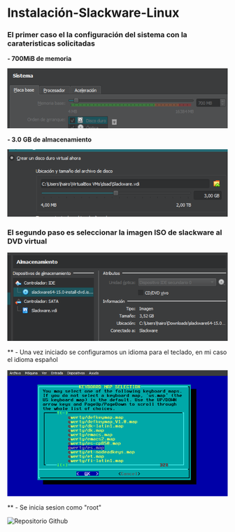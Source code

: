 # Instalación-Slackware-Linux
### El primer caso el la configuración del sistema con la carateristicas solicitadas
**- 700MiB de memoria**

![Repositorio Github](Imagenes/Captura1.png)

**- 3.0 GB de almacenamiento**

![Repositorio Github](Imagenes/Captura2.png)

### El segundo paso es seleccionar la imagen ISO de slackware al DVD virtual

![Repositorio Github](Imagenes/Captura3.png)

** - Una vez iniciado se configuramos un idioma para el teclado, en mi caso el idioma español

![Repositorio Github](Imagenes/Captura4.png)

** - Se inicia sesion como "root"

![Repositorio Github](Imagenes/Captura.png)
